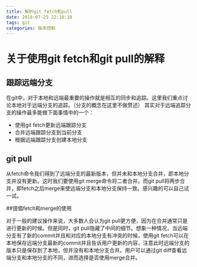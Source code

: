 ```yaml
---
title: 解析git fetch和pull
date: 2018-07-25 22:16:18
tags: git
categories: 版本控制
---
```


# 关于使用git fetch和git pull的解释

## 跟踪远端分支

在git中，对于本地和远端最重要的操作就是相互的同步和追踪。这里我们重点讨论本地对于远端分支的追踪。（分支的概念在这里不做赘述）  其实对于远端追踪分支的操作最多能做下面事情中的一个：  
* 使用git fetch更新远端跟踪分支
* 合并远端跟踪分支到当前分支
* 根据远端跟踪分支创建本地分支

## git pull

从fetch命令我们得到了远端分支的最新版本，但并未和本地分支合并，即本地分支并没有更新。这时我们要使用git merge命令将二者合并。而git pull将两步合并，即fetch之后merge来使远端分支和本地分支保持一致。感兴趣的可以自己试一试。

##提倡fetch和merge的使用

对于一般的建议操作来说，大多数人会认为git pull更方便，因为在合并通常只是进行更新的时候。但是同时，git pull隐藏了中间的细节。想象一种情况，当远端分支有了新的commit并且和对应的本地分支有冲突的时候，使用git fetch可以在本地保存远端分支最新的commit并且告诉用户更新的内容，注意此时远端分支的版本只是保存到了本地，但并没有和本地分支合并。用户可以通过git diff查看远端分支和本地分支的不同，进而选择是否使用merge合并。

